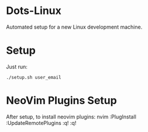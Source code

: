 # Dots-Linux

Automated setup for a new Linux development machine.

# Setup

Just run:
```
./setup.sh user_email
```

# NeoVim Plugins Setup
After setup, to install neovim plugins:
nvim
:PlugInstall
:UpdateRemotePlugins
:q!
:q!
